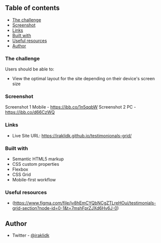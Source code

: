 ## Table of contents

  - [The challenge](#the-challenge)
  - [Screenshot](#screenshot)
  - [Links](#links)
  - [Built with](#built-with)
  - [Useful resources](#useful-resources)
  - [Author](#author)

### The challenge

Users should be able to:

- View the optimal layout for the site depending on their device's screen size

### Screenshot

Screenshot 1 Mobile - https://ibb.co/1n5qqbW
Screenshot 2 PC - https://ibb.co/d66CzWQ

### Links

- Live Site URL: https://iraklidk.github.io/testimonionals-grid/

### Built with

- Semantic HTML5 markup
- CSS custom properties
- Flexbox
- CSS Grid
- Mobile-first workflow

### Useful resources

- (https://www.figma.com/file/jv8hEmCYQbNCgZTLreHOui/testimonials-grid-section?node-id=0-1&t=7mshFprZJXd6Hv6J-0)

## Author

- Twitter - [@iraklidk](https://www.twitter.com/iraklido)
